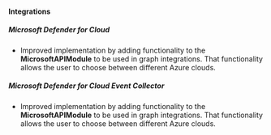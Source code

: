 
#### Integrations

##### Microsoft Defender for Cloud

- Improved implementation by adding functionality to the **MicrosoftAPIModule** to be used in graph integrations. That functionality allows the user to choose between different Azure clouds.

##### Microsoft Defender for Cloud Event Collector

- Improved implementation by adding functionality to the **MicrosoftAPIModule** to be used in graph integrations. That functionality allows the user to choose between different Azure clouds.
